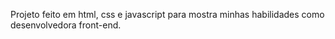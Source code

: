 Projeto feito em html, css e javascript para mostra minhas habilidades como desenvolvedora front-end.
